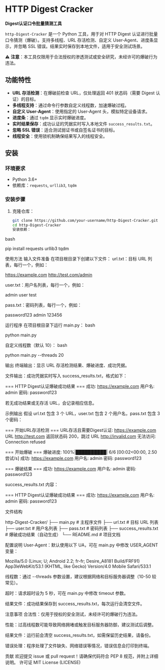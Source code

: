 # HTTP Digest Cracker

**Digest认证口令批量猜测工具**

`http-Digest-Cracker` 是一个 Python 工具，用于对 HTTP Digest 认证进行批量口令猜测（爆破）。支持多线程、URL 存活检测、自定义 User-Agent、进度条显示，并忽略 SSL 错误。结果实时保存到本地文件，适用于安全测试场景。

⚠️ **注意**：本工具仅限用于合法授权的渗透测试或安全研究，未经许可的爆破行为违法。

## 功能特性

- **URL 存活检测**：在爆破前检查 URL，仅处理返回 401 状态码（需要 Digest 认证）的目标。
- **多线程支持**：通过命令行参数自定义线程数，加速爆破过程。
- **自定义 User-Agent**：使用指定的 User-Agent 头，模拟特定设备请求。
- **进度条**：通过 `tqdm` 显示实时爆破进度。
- **实时结果保存**：成功认证的凭据实时写入本地文件 `success_results.txt`。
- **忽略 SSL 错误**：适合测试弱证书或自签名证书的目标。
- **线程安全**：使用锁机制确保结果写入的线程安全。

## 安装

### 环境要求
- Python 3.6+
- 依赖库：`requests`, `urllib3`, `tqdm`

### 安装步骤
1. 克隆仓库：
   ```bash
   git clone https://github.com/your-username/http-Digest-Cracker.git
   cd http-Digest-Cracker
   安装依赖：
bash

pip install requests urllib3 tqdm

使用方法
输入文件准备
在项目根目录下创建以下文件：
url.txt：目标 URL 列表，每行一个，例如：

https://example.com
http://test.com/admin

user.txt：用户名列表，每行一个，例如：

admin
user
test

pass.txt：密码列表，每行一个，例如：

password123
admin
123456

运行程序
在项目根目录下运行 main.py：
bash

python main.py

自定义线程数（默认 10）：
bash

python main.py --threads 20

输出
终端输出：显示 URL 存活检测结果、爆破进度、成功凭据。

文件输出：成功凭据实时写入 success_results.txt，格式如下：

=== HTTP Digest认证爆破成功结果 ===
成功: https://example.com 用户名: admin 密码: password123

若无成功结果或无存活 URL，会记录相应信息。

示例输出
假设 url.txt 包含 3 个 URL，user.txt 包含 2 个用户名，pass.txt 包含 3 个密码：

=== 开始URL存活检测 ===
URL存活且需要Digest认证: https://example.com
URL http://test.com 返回状态码 200，跳过
URL http://invalid.com 无法访问: Connection refused

=== 开始爆破 ===
爆破进度: 100%|██████████| 6/6 [00:02<00:00, 2.50尝试/s]
成功: https://example.com 用户名: admin 密码: password123

=== 爆破结果 ===
成功: https://example.com 用户名: admin 密码: password123

success_results.txt 内容：

=== HTTP Digest认证爆破成功结果 ===
成功: https://example.com 用户名: admin 密码: password123

文件结构

http-Digest-Cracker/
├── main.py               # 主程序文件
├── url.txt               # 目标 URL 列表
├── user.txt              # 用户名列表
├── pass.txt              # 密码列表
├── success_results.txt    # 爆破成功结果（自动生成）
└── README.md             # 项目文档

配置说明
User-Agent：默认使用以下 UA，可在 main.py 中修改 USER_AGENT 变量：

Mozilla/5.0 (Linux; U; Android 2.2; fr-fr; Desire_A8181 Build/FRF91) App3leWebKit/53.1 (KHTML, like Gecko) Version/4.0 Mobile Safari/533.1

线程数：通过 --threads 参数设置，建议根据网络和目标服务器调整（10-50 较常见）。

超时：请求超时设为 5 秒，可在 main.py 中修改 timeout 参数。

结果文件：成功结果保存到 success_results.txt，每次运行会清空文件。

注意事项
合法性：仅用于授权的安全测试，未经许可的爆破行为违法。

性能：过高线程数可能导致网络拥堵或触发目标服务器防御，建议测试后调整。

结果文件：运行前会清空 success_results.txt，如需保留历史结果，请备份。

错误处理：程序处理了文件缺失、网络错误等情况，错误信息会打印到终端。

贡献
欢迎提交 issue 或 pull request！请确保代码符合 PEP 8 规范，并附上详细说明。
许可证
MIT License (LICENSE)
